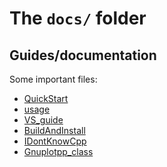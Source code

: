 <!-- LC_NOTICE_BEGIN
===============================================================================
|                        Copyright (C) 2021 Luca Ciucci                       |
|-----------------------------------------------------------------------------|
| Important notices:                                                          |
|  - This work is distributed under the MIT license, feel free to use this    |
|   work as you wish.                                                         |
|  - Read the license file for further info.                                  |
| Written by Luca Ciucci <luca.ciucci99@gmail.com>, 2021                      |
===============================================================================
LC_NOTICE_END -->

# The `docs/` folder

## Guides/documentation

Some important files:
- [QuickStart](QuickStart.md)
- [usage](usage.md)
- [VS_guide](VS_guide.md)
- [BuildAndInstall](BuildAndInstall.md)
- [IDontKnowCpp](IDontKnowCpp.md)
- [Gnuplotpp_class](Gnuplotpp_class.md)